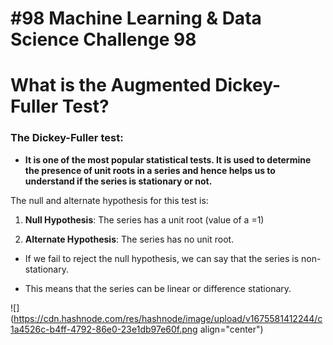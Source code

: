 # #98 Machine Learning & Data Science Challenge 98

# What is the Augmented Dickey-Fuller Test?

### The Dickey-Fuller test:

* **It is one of the most popular statistical tests. It is used to determine the presence of unit roots in a series and hence helps us to understand if the series is stationary or not.**
    

The null and alternate hypothesis for this test is:

1. **Null Hypothesis**: The series has a unit root (value of a =1)
    
2. **Alternate Hypothesis**: The series has no unit root.
    

* If we fail to reject the null hypothesis, we can say that the series is non-stationary.
    
* This means that the series can be linear or difference stationary.
    

![](https://cdn.hashnode.com/res/hashnode/image/upload/v1675581412244/c1a4526c-b4ff-4792-86e0-23e1db97e60f.png align="center")